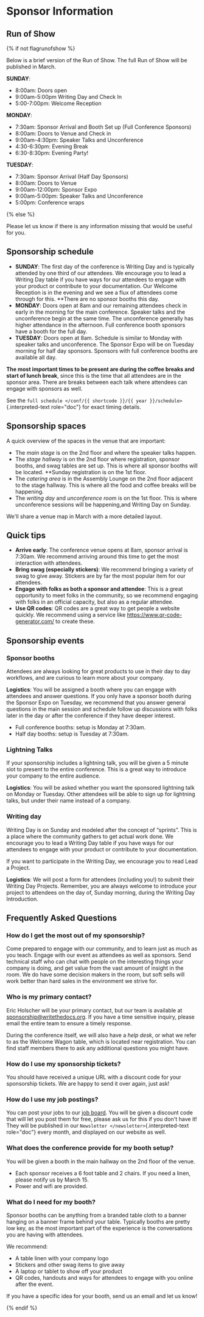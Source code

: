 # Sponsor Information 

## Run of Show

{% if not flagrunofshow %}

Below is a brief version of the Run of Show. The full Run of Show will be published in March.

**SUNDAY**:

* 8:00am: Doors open
* 9:00am-5:00pm Writing Day and Check In
* 5:00-7:00pm: Welcome Reception

**MONDAY**:

* 7:30am: Sponsor Arrival and Booth Set up (Full Conference Sponsors)
* 8:00am: Doors to Venue and Check in
* 9:00am-4:30pm: Speaker Talks and Unconference
* 4:30-6:30pm: Evening Break
* 6:30-8:30pm: Evening Party!

**TUESDAY**:

* 7:30am: Sponsor Arrival (Half Day Sponsors)
* 8:00am: Doors to Venue
* 9:00am-12:00pm: Sponsor Expo
* 9:00am-5:00pm: Speaker Talks and Unconference
* 5:00pm: Conference wraps

{% else %}

Please let us know if there is any information missing that would be useful for you.

## Sponsorship schedule

-   **SUNDAY**: The first day of the conference is Writing Day and is typically attended by one third of our attendees. We encourage you to lead a Writing Day table if you have ways for our attendees to engage with your product or contribute to your documentation.  Our Welcome Reception is in the evening and we see a flux of attendees come through for this. **There are no sponsor booths this day.
-   **MONDAY**: Doors open at 8am and our remaining attendees check in early in the morning for the main conference. Speaker talks and the unconference begin at the same time. The unconference generally has higher attendance in the afternoon. Full conference booth sponsors have a booth for the full day. 
-   **TUESDAY**: Doors open at 8am. Schedule is similar to Monday with speaker talks and unconference. The Sponsor Expo will be on Tuesday morning for half day sponsors. Sponsors with full conference booths are available all day.

**The most important times to be present are during the coffee breaks and start of lunch break**, since this is the time that all attendees are in the sponsor area. There are breaks between each talk where attendees can engage with sponsors as well.

See the `full schedule </conf/{{ shortcode }}/{{ year }}/schedule>`{.interpreted-text role="doc"} for exact timing details.

## Sponsorship spaces

A quick overview of the spaces in the venue that are important:

-   The *main stage* is on the 2nd floor and where the speaker talks happen.
-   The *stage hallway* is on the 2nd floor where registration, sponsor booths, and swag tables are set up. This is where all sponsor booths will be located. **Sunday registration is on the 1st floor.
-   The *catering area* is in the Assembly Lounge on the 2nd floor adjacent to the stage hallway. This is where all the food and coffee breaks will be happening.
-   The *writing day* and *unconference room* is on the 1st floor. This is where unconference sessions will be happening,and Writing Day on Sunday.

We'll share a venue map in March with a more detailed layout. 

## Quick tips

-   **Arrive early**: The conference venue opens at 8am, sponsor arrival is 7:30am. We recommend arriving around this time to get the most interaction with attendees.
-   **Bring swag (especially stickers)**: We recommend bringing a variety of swag to give away. Stickers are by far the most popular item for our attendees.
-   **Engage with folks as both a sponsor and attendee**: This is a great opportunity to meet folks in the community, so we recommend engaging with folks in an official capacity, but also as a regular attendee.
-   **Use QR codes**: QR codes are a great way to get people a website quickly. We recommend using a service like <https://www.qr-code-generator.com/> to create these.

## Sponsorship events

### Sponsor booths

Attendees are always looking for great products to use in their day to day workflows, and are curious to learn more about your company.

**Logistics**: You will be assigned a booth where you can engage with attendees and answer questions. If you only have a sponsor booth during the Sponsor Expo on Tuesday, we recommend that you answer general questions in the main session and schedule follow up discussions with folks later in the day or after the conference if they have deeper interest. 

-   Full conference booths: setup is Monday at 7:30am.
-   Half day booths: setup is Tuesday at 7:30am.

### Lightning Talks

If your sponsorship includes a lightning talk, you will be given a 5 minute slot to present to the entire conference. This is a great way to introduce your company to the entire audience.

**Logistics**: You will be asked whether you want the sponsored lightning talk on Monday or Tuesday. Other attendees will be able to sign up for lightning talks, but under their name instead of a company.

### Writing day

Writing Day is on Sunday and modeled after the concept of “sprints”. This is a place where the community gathers to get actual work done. We encourage you to lead a Writing Day table if you have ways for our attendees to engage with your product or contribute to your documentation.

If you want to participate in the Writing Day, we encourage you to read Lead a Project.

**Logistics**: We will post a form for attendees (including you!) to submit their Writing Day Projects. Remember, you are always welcome to introduce your project to attendees on the day of, Sunday morning, during the Writing Day Introduction.

## Frequently Asked Questions

### How do I get the most out of my sponsorship?

Come prepared to engage with our community, and to learn just as much as you teach. Engage with our event as attendees as well as sponsors. Send technical staff who can chat with people on the interesting things your company is doing, and get value from the vast amount of insight in the room. We do have some decision makers in the room, but soft sells will work better than hard sales in the environment we strive for.

### Who is my primary contact?

Eric Holscher will be your primary contact, but our team is available at <sponsorship@writethedocs.org>. If you have a time sensitive inquiry, please email the entire team to ensure a timely response.

During the conference itself, we will also have a *help desk*, or what we refer to as the Welcome Wagon table, which is located near registration.
You can find staff members there to ask any additional questions you might have.

### How do I use my sponsorship tickets?

You should have received a unique URL with a discount code for your sponsorship tickets. We are happy to send it over again, just ask!

### How do I use my job postings?

You can post your jobs to our [job board](https://jobs.writethedocs.org/).
You will be given a discount code that will let you post them for free,
please ask us for this if you don\'t have it!
They will be published in our `Newsletter </newsletter>`{.interpreted-text role="doc"} every month,
and displayed on our website as well.

### What does the conference provide for my booth setup?

You will be given a booth in the main hallway on the 2nd floor of the venue. 
- Each sponsor receives a 6 foot table and 2 chairs. 
If you need a linen, please notify us by March 15.
- Power and wifi are provided. 

### What do I need for my booth?

Sponsor booths can be anything from a branded table cloth to a banner hanging on a banner frame behind your table. Typically booths are pretty low key, as the most important part of the experience is the conversations you are having with attendees.

We recommend:

-   A table linen with your company logo
-   Stickers and other swag items to give away
-   A laptop or tablet to show off your product
-   QR codes, handouts and ways for attendees to engage with you online after the event.

If you have a specific idea for your booth, send us an email and let us know!


{% endif %}